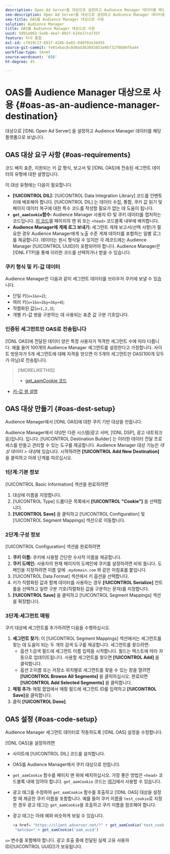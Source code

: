 ```yaml
---
description: Open Ad Server를 대상으로 설정하고 Audience Manager 데이터를 해당 플랫폼으로 보냅니다.
seo-description: Open Ad Server를 대상으로 설정하고 Audience Manager 데이터를 해당 플랫폼으로 보냅니다.
seo-title: OAS를 Audience Manager 대상으로 사용
solution: Audience Manager
title: OAS를 Audience Manager 대상으로 사용
uuid: 5891a063-5a4b-4ea7-865f-b24e17ca735f
feature: 타사 통합
exl-id: cf919c27-691f-424b-be83-040f03e34455
source-git-commit: fe01ebac8c0d0ad3630d3853e0bf32f0b00f6a44
workflow-type: tm+mt
source-wordcount: '658'
ht-degree: 4%

---
```


# OAS를 Audience Manager 대상으로 사용 {#oas-as-an-audience-manager-destination}

대상으로 [!DNL Open Ad Server] 을 설정하고 Audience Manager 데이터를 해당 플랫폼으로 보냅니다.

## OAS 대상 요구 사항 {#oas-requirements}

코드 배치 표준, 지원되는 키 값 형식, 보고서 및 [!DNL OAS]에 전송된 세그먼트 데이터의 유형에 대한 설명입니다.

<!-- aam-oas-requirements.xml -->

이 대상 유형에는 다음이 필요합니다.

* **[!UICONTROL DIL]:** [!UICONTROL Data Integration Library] 코드를 인벤토리에 배포해야 합니다. [!UICONTROL DIL] 는 데이터 수집, 통합, 쿠키 값 읽기 및 페이지 데이터 복구에 대한 특수 코드를 작성할 필요가 없는 데 도움이 됩니다.
* **`get_aamCookie`함수:** Audience Manager 사용자 ID 및 쿠키 데이터를 캡처하는 코드입니다. [이 코드](../../features/destinations/get-aam-cookie-code.md)를 페이지의 맨 위 또는 `<head>` 코드블록 내부에 배치합니다.
* **Audience Manager에 게재 로그 보내기:** 세그먼트 게재 보고서(선택 사항)가 필요한 경우 Audience Manager에게 노출 수준 게재 데이터를 포함하는 일별 로그를 제공합니다. 데이터는 원시 형식일 수 있지만 각 레코드에는 Audience Manager [!UICONTROL UUID]이 포함되어야 합니다. Audience Manager은 [!DNL FTP]을 통해 이러한 코드를 선택하거나 받을 수 있습니다.

### 쿠키 형식 및 키-값 데이터

Audience Manager은 다음과 같이 세그먼트 데이터를 브라우저 쿠키에 보낼 수 있습니다.

* 단일 키(`x=1&x=2`);
* 여러 키(`x=1&x=2&y=3&y=4`);
* 직렬화된 값(`x=1,2,3`);
* 개별 키-값 쌍을 구분하는 데 사용되는 표준 값 구분 기호입니다.

### 인증된 세그먼트만 OAS로 전송됩니다

[!DNL OAS]에 전달된 데이터 양은 특정 사용자가 적격한 세그먼트 수에 따라 다릅니다. 예를 들어 100개의 Audience Manager 세그먼트를 설정한다고 가정합니다. 사이트 방문자가 5개 세그먼트에 대해 자격을 얻으면 이 5개의 세그먼트만 OAS(100개 모두가 아님)로 전송됩니다.

>[!MORELIKETHIS]
>
>* [get_aamCookie 코드](../../features/destinations/get-aam-cookie-code.md)
* [키-값 쌍 설명](../../reference/key-value-pairs-explained.md)


## OAS 대상 만들기 {#oas-dest-setup}

Audience Manager에서 [!DNL OAS]에 대한 쿠키 기반 대상을 만듭니다.

<!-- aam-oas-destination-setup.xml -->

Audience Manager에서 *대상*&#x200B;은 다른 시스템(광고 서버, [!DNL DSP], 광고 네트워크 등)입니다. 입니다. [!UICONTROL Destination Builder] 는 이러한 데이터 전달 프로세스를 만들고 관리할 수 있는 도구를 제공합니다. Audience Manager 대상 기능은 *대상 데이터 > 대상*&#x200B;에 있습니다. 시작하려면 **[!UICONTROL Add New Destination]** 을 클릭하고 아래 단계를 따르십시오.

### 1단계:기본 정보

[!UICONTROL Basic Information] 섹션을 완료하려면

1. 대상에 이름을 지정합니다.
1. [!UICONTROL Type] 드롭다운 목록에서 **[!UICONTROL "Cookie"]** 을 선택합니다.
1. **[!UICONTROL Save]** 을 클릭하고 [!UICONTROL Configuration] 및 [!UICONTROL Segment Mappings] 섹션으로 이동합니다.

### 2단계:구성 정보

[!UICONTROL Configuration] 섹션을 완료하려면

1. **쿠키 이름:** 쿠키에 사용할 간단한 수사적 이름을 제공합니다.
1. **쿠키 도메인:** 사용자의 현재 페이지의 도메인에 쿠키를 설정하려면 비워 둡니다. 도메인을 지정하려면 이름 앞에 `.mydomain.com` 와 같은 마침표를 붙입니다.
1. [!UICONTROL Data Format] 섹션에서 키 옵션을 선택합니다.
1. 키가 직렬화된 값과 함께 데이터를 사용하는 경우 **[!UICONTROL Serialize]** 컨트롤을 선택하고 일련 구분 기호(직렬화된 값을 구분하는 문자)를 지정합니다.
1. **[!UICONTROL Save]** 을 클릭하고 [!UICONTROL Segment Mappings] 섹션을 확장합니다.

### 3단계:세그먼트 매핑

쿠키 대상에 세그먼트를 추가하려면 다음을 수행하십시오.

1. **세그먼트 찾기:** 이  [!UICONTROL Segment Mappings] 섹션에서는 세그먼트를 찾는 데 도움이 되는 두 개의 검색 도구를 제공합니다. 세그먼트를 찾으려면:
   * 옵션 1:검색 필드에 세그먼트 이름 입력을 시작합니다. 필드는 텍스트에 따라 자동으로 업데이트됩니다. 사용할 세그먼트를 찾으면 **[!UICONTROL Add]** 을 클릭합니다.
   * 옵션 2:이름 또는 저장소 위치별로 세그먼트를 찾을 수 있는 창을 열려면 **[!UICONTROL Browse All Segments]** 을 클릭하십시오. 완료되면 **[!UICONTROL Add Selected Segments]** 을 클릭합니다.
1. **매핑 추가:**  매핑 팝업에서 매핑 필드에 세그먼트 ID를 입력하고  **[!UICONTROL Save]**&#x200B;을 클릭합니다.
1. 클릭 **[!UICONTROL Done]**.

## OAS 설정 {#oas-code-setup}

Audience Manager 세그먼트 데이터로 작동하도록 [!DNL OAS] 설정을 수정합니다.

<!-- aam-oas-code.xml -->

[!DNL OAS]을 설정하려면

* 사이트에 [!UICONTROL DIL] 코드를 설치합니다.
* OAS를 Audience Manager에서 쿠키 대상으로 만듭니다.
* `get_aamCookie` 함수를 페이지 맨 위에 배치하십시오. 가장 좋은 방법은 `<head>` 코드블록 내에 있어야 합니다. `get_aamCookie` 코드는 [여기](../../features/destinations/get-aam-cookie-code.md)에서 사용할 수 있습니다.
* 광고 태그를 수정하여 `get_aamCookie` 함수를 호출하고 [!DNL OAS] 대상을 설정할 때 제공한 쿠키 이름을 포함합니다. 예를 들어 쿠키 이름을 `test_cookie`로 지정한 경우 광고 태그는 `get_aamCookie`을 호출하고 쿠키 이름을 참조해야 합니다.
* 광고 태그는 아래 예와 비슷하게 보일 수 있습니다.

   ```js
   <a href= "https://client.adserver.net/?" + get_aamCookie('test_cookie') +
    "&etc&u=" + get_aamCookie('aam_uuid')
   ```

`u=` 변수를 포함해야 합니다. 광고 호출 중에 전달된 실제 고유 사용자 ID([!UICONTROL UUID])가 보유됩니다.
